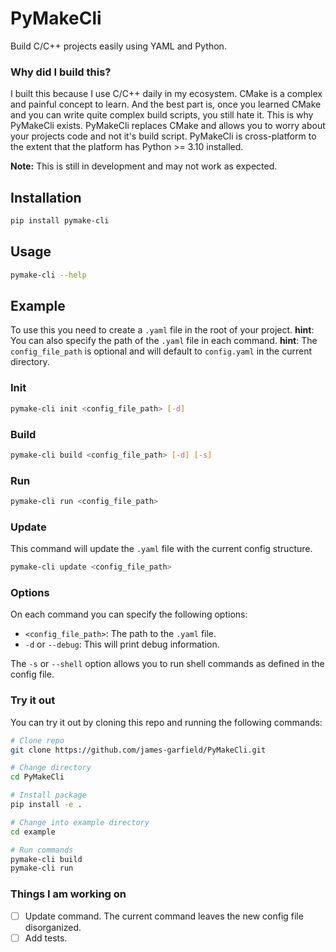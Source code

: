 # PyMakeCli

Build C/C++ projects easily using YAML and Python.

### Why did I build this?
I built this because I use C/C++ daily in my ecosystem. CMake is a complex and painful concept to learn. And the best part is, once you learned CMake and you can write quite complex build scripts, you still hate it. This is why PyMakeCli exists. PyMakeCli replaces CMake and allows you to worry about your projects code and not it's build script. PyMakeCli is cross-platform to the extent that the platform has Python >= 3.10 installed.

**Note:** This is still in development and may not work as expected.

## Installation

```bash
pip install pymake-cli
```

## Usage

```bash
pymake-cli --help
```

## Example

To use this you need to create a `.yaml` file in the root of your project.
**hint**: You can also specify the path of the `.yaml` file in each command.
**hint**: The `config_file_path` is optional and will default to `config.yaml` in the current directory.

### Init
    
```bash
pymake-cli init <config_file_path> [-d]
```

### Build
    
```bash
pymake-cli build <config_file_path> [-d] [-s]
```

### Run
```bash
pymake-cli run <config_file_path>
```

### Update
This command will update the `.yaml` file with the current config structure.
```bash
pymake-cli update <config_file_path> 
```

### Options
On each command you can specify the following options:
- `<config_file_path>`: The path to the `.yaml` file.
- `-d` or `--debug`: This will print debug information.

The `-s` or `--shell` option allows you to run shell commands as defined in the config file.
### Try it out
You can try it out by cloning this repo and running the following commands:
```bash
# Clone repo
git clone https://github.com/james-garfield/PyMakeCli.git

# Change directory
cd PyMakeCli

# Install package
pip install -e .

# Change into example directory
cd example

# Run commands
pymake-cli build
pymake-cli run
```


### Things I am working on
- [ ] Update command. The current command leaves the new config file disorganized.
- [ ] Add tests.
